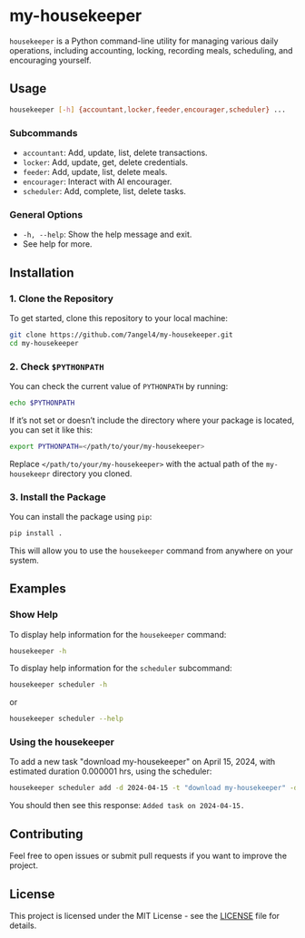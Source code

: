 
# my-housekeeper

`housekeeper` is a Python command-line utility for managing various daily operations, including accounting, locking, recording meals, scheduling, and encouraging yourself.

## Usage

```bash
housekeeper [-h] {accountant,locker,feeder,encourager,scheduler} ...
```

### Subcommands

- `accountant`: Add, update, list, delete transactions.
- `locker`: Add, update, get, delete credentials.
- `feeder`: Add, update, list, delete meals.
- `encourager`: Interact with AI encourager.
- `scheduler`: Add, complete, list, delete tasks.

### General Options

- `-h, --help`: Show the help message and exit.
- See help for more.

## Installation

### 1. Clone the Repository

To get started, clone this repository to your local machine:

```bash
git clone https://github.com/7angel4/my-housekeeper.git
cd my-housekeeper
```

### 2. Check `$PYTHONPATH`

You can check the current value of `PYTHONPATH` by running:
```bash
echo $PYTHONPATH
```
If it’s not set or doesn’t include the directory where your package is located, you can set it like this:
```bash
export PYTHONPATH=</path/to/your/my-housekeeper>
```
Replace `</path/to/your/my-housekeeper>` with the actual path of the `my-housekeepr` directory you cloned.


### 3. Install the Package

You can install the package using `pip`:

```bash
pip install .
```

This will allow you to use the `housekeeper` command from anywhere on your system.

## Examples

### Show Help

To display help information for the `housekeeper` command:

```bash
housekeeper -h
```

To display help information for the `scheduler` subcommand:
```bash
housekeeper scheduler -h
```
or
```bash
housekeeper scheduler --help
```

### Using the housekeeper

To add a new task "download my-housekeeper" on April 15, 2024, with estimated duration 0.000001 hrs, using the scheduler:
```bash
housekeeper scheduler add -d 2024-04-15 -t "download my-housekeeper" -du 0.000001
```
You should then see this response: `Added task on 2024-04-15.`

## Contributing

Feel free to open issues or submit pull requests if you want to improve the project.

## License

This project is licensed under the MIT License - see the [LICENSE](LICENSE) file for details.
